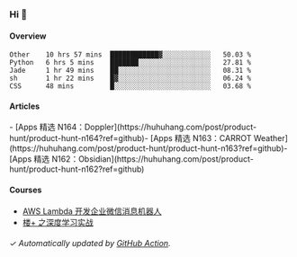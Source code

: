 ### Hi 👋

#### Overview

<!--START_SECTION:waka-->
```text
Other    10 hrs 57 mins  ████████████▓░░░░░░░░░░░░   50.03 % 
Python   6 hrs 5 mins    ███████░░░░░░░░░░░░░░░░░░   27.81 % 
Jade     1 hr 49 mins    ██░░░░░░░░░░░░░░░░░░░░░░░   08.31 % 
sh       1 hr 22 mins    █▓░░░░░░░░░░░░░░░░░░░░░░░   06.24 % 
CSS      48 mins         █░░░░░░░░░░░░░░░░░░░░░░░░   03.68 % 
```
<!--END_SECTION:waka-->

#### Articles

<!-- BLOG:START -->- [Apps 精选 N164：Doppler](https://huhuhang.com/post/product-hunt/product-hunt-n164?ref=github)- [Apps 精选 N163：CARROT Weather](https://huhuhang.com/post/product-hunt/product-hunt-n163?ref=github)- [Apps 精选 N162：Obsidian](https://huhuhang.com/post/product-hunt/product-hunt-n162?ref=github)<!-- BLOG:END -->

#### Courses

<!-- SYL:START -->
- [AWS Lambda 开发企业微信消息机器人](https://lanqiao.cn/courses/2868)
- [楼+ 之深度学习实战](https://lanqiao.cn/courses/2617)
<!-- SYL:END -->

###### ✓ Automatically updated by [GitHub Action](https://github.com/huhuhang/huhuhang/actions).
